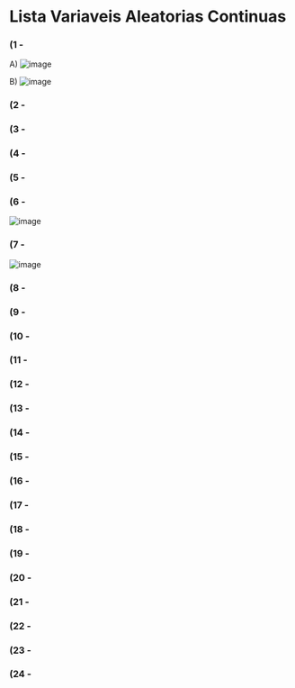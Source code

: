 # Lista Variaveis Aleatorias Continuas
### (1 -

A)
![image](https://user-images.githubusercontent.com/15125899/173158564-a854210a-4c6d-430c-b7b8-b8395a9c60ad.png)

B)
![image](https://user-images.githubusercontent.com/15125899/173158574-e0be15e5-b4b4-4628-b9c3-30311cea2dad.png)

### (2 -



### (3 -



### (4 -



### (5 -



### (6 -

![image](https://user-images.githubusercontent.com/15125899/173479890-6035e0ff-8da8-431d-bd22-6e580c60a65a.png)

### (7 -

![image](https://user-images.githubusercontent.com/15125899/173487368-3a7554c4-e713-4a4c-9ff3-9850cc9b1725.png)

### (8 -



### (9 -



### (10 -



### (11 -



### (12 -



### (13 -



### (14 -



### (15 -



### (16 -



### (17 -



### (18 -



### (19 -



### (20 -



### (21 -



### (22 -



### (23 -



### (24 -



